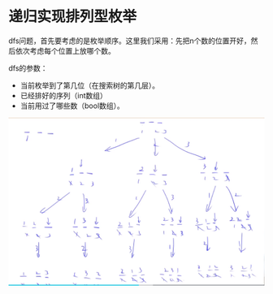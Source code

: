 # 递归实现排列型枚举

dfs问题，首先要考虑的是枚举顺序。这里我们采用：先把n个数的位置开好，然后依次考虑每个位置上放哪个数。

dfs的参数：

- 当前枚举到了第几位（在搜索树的第几层）。
- 已经排好的序列（int数组）
- 当前用过了哪些数（bool数组）。

![](imgs/1.png)
